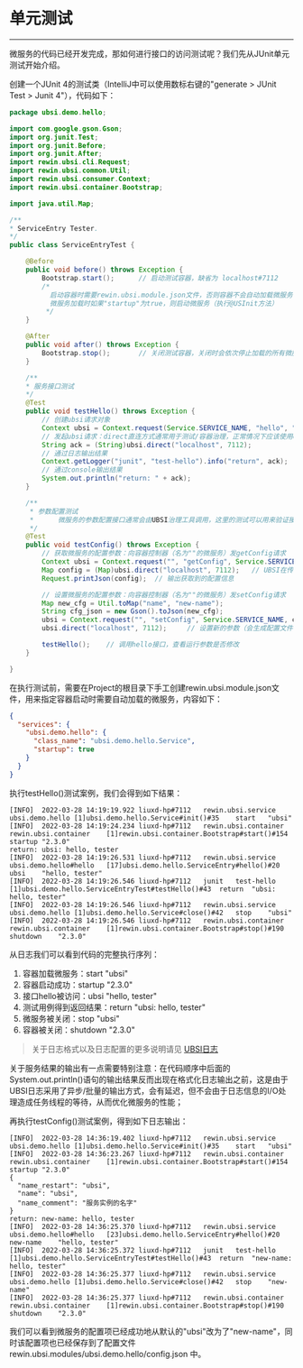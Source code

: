 # 单元测试

---

微服务的代码已经开发完成，那如何进行接口的访问测试呢？我们先从JUnit单元测试开始介绍。

创建一个JUnit 4的测试类（IntelliJ中可以使用数标右键的"generate > JUnit Test > Junit 4"），代码如下：

```java
package ubsi.demo.hello;

import com.google.gson.Gson;
import org.junit.Test;
import org.junit.Before; 
import org.junit.After;
import rewin.ubsi.cli.Request;
import rewin.ubsi.common.Util;
import rewin.ubsi.consumer.Context;
import rewin.ubsi.container.Bootstrap;

import java.util.Map;

/** 
* ServiceEntry Tester. 
*/
public class ServiceEntryTest { 

    @Before
    public void before() throws Exception {
        Bootstrap.start();      // 启动测试容器，缺省为 localhost#7112
        /*
          启动容器时需要rewin.ubsi.module.json文件，否则容器不会自动加载微服务
          微服务加载时如果"startup"为true，则启动微服务（执行@USInit方法）
         */
    }

    @After
    public void after() throws Exception {
        Bootstrap.stop();       // 关闭测试容器，关闭时会依次停止加载的所有微服务（执行@USClose方法）
    }

    /**
    * 服务接口测试
    */
    @Test
    public void testHello() throws Exception {
        // 创建ubsi请求对象
        Context ubsi = Context.request(Service.SERVICE_NAME, "hello", "tester");
        // 发起ubsi请求：direct直连方式通常用于测试/容器治理，正常情况下应该使用call()路由方式
        String ack = (String)ubsi.direct("localhost", 7112);
        // 通过日志输出结果
        Context.getLogger("junit", "test-hello").info("return", ack);
        // 通过console输出结果
        System.out.println("return: " + ack);
    }

    /**
     * 参数配置测试
     *      微服务的参数配置接口通常会由UBSI治理工具调用，这里的测试可以用来验证接口的实现是否正确
     */
    @Test
    public void testConfig() throws Exception {
        // 获取微服务的配置参数：向容器控制器（名为""的微服务）发getConfig请求
        Context ubsi = Context.request("", "getConfig", Service.SERVICE_NAME);
        Map config = (Map)ubsi.direct("localhost", 7112);   // UBSI在传输数据时会将自定义的Java-Class映射为Map
        Request.printJson(config);  // 输出获取到的配置信息

        // 设置微服务的配置参数：向容器控制器（名为""的微服务）发setConfig请求
        Map new_cfg = Util.toMap("name", "new-name");
        String cfg_json = new Gson().toJson(new_cfg);
        ubsi = Context.request("", "setConfig", Service.SERVICE_NAME, cfg_json);
        ubsi.direct("localhost", 7112);     // 设置新的参数（会生成配置文件：rewin.ubsi.modules/ubsi.demo.hello/config.json）

        testHello();    // 调用hello接口，查看运行参数是否修改
    }

}
```

在执行测试前，需要在Project的根目录下手工创建rewin.ubsi.module.json文件，用来指定容器启动时需要自动加载的微服务，内容如下：

```json
{
  "services": {
    "ubsi.demo.hello": {
      "class_name": "ubsi.demo.hello.Service",
      "startup": true
    }
  }
}
```



执行testHello()测试案例，我们会得到如下结果：

```
[INFO]	2022-03-28 14:19:19.922	liuxd-hp#7112	rewin.ubsi.service	ubsi.demo.hello	[1]ubsi.demo.hello.Service#init()#35	start	"ubsi"
[INFO]	2022-03-28 14:19:24.234	liuxd-hp#7112	rewin.ubsi.container	rewin.ubsi.container	[1]rewin.ubsi.container.Bootstrap#start()#154	startup	"2.3.0"
return: ubsi: hello, tester
[INFO]	2022-03-28 14:19:26.531	liuxd-hp#7112	rewin.ubsi.service	ubsi.demo.hello#hello	[17]ubsi.demo.hello.ServiceEntry#hello()#20	ubsi	"hello, tester"
[INFO]	2022-03-28 14:19:26.546	liuxd-hp#7112	junit	test-hello	[1]ubsi.demo.hello.ServiceEntryTest#testHello()#43	return	"ubsi: hello, tester"
[INFO]	2022-03-28 14:19:26.546	liuxd-hp#7112	rewin.ubsi.service	ubsi.demo.hello	[1]ubsi.demo.hello.Service#close()#42	stop	"ubsi"
[INFO]	2022-03-28 14:19:26.546	liuxd-hp#7112	rewin.ubsi.container	rewin.ubsi.container	[1]rewin.ubsi.container.Bootstrap#stop()#190	shutdown	"2.3.0"
```

从日志我们可以看到代码的完整执行序列：

1. 容器加载微服务：start "ubsi"
2. 容器启动成功：startup "2.3.0"
3. 接口hello被访问：ubsi "hello, tester"
4. 测试用例得到返回结果：return "ubsi: hello, tester"
5. 微服务被关闭：stop "ubsi"
6. 容器被关闭：shutdown "2.3.0"

> 关于日志格式以及日志配置的更多说明请见 [UBSI日志](../core/logger.md)

关于服务结果的输出有一点需要特别注意：在代码顺序中后面的System.out.println()语句的输出结果反而出现在格式化日志输出之前，这是由于UBSI日志采用了异步/批量的输出方式，会有延迟，但不会由于日志信息的I/O处理造成任务线程的等待，从而优化微服务的性能；



再执行testConfig()测试案例，得到如下日志输出：

```
[INFO]	2022-03-28 14:36:19.402	liuxd-hp#7112	rewin.ubsi.service	ubsi.demo.hello	[1]ubsi.demo.hello.Service#init()#35	start	"ubsi"
[INFO]	2022-03-28 14:36:23.267	liuxd-hp#7112	rewin.ubsi.container	rewin.ubsi.container	[1]rewin.ubsi.container.Bootstrap#start()#154	startup	"2.3.0"
{
  "name_restart": "ubsi",
  "name": "ubsi",
  "name_comment": "服务实例的名字"
}
return: new-name: hello, tester
[INFO]	2022-03-28 14:36:25.370	liuxd-hp#7112	rewin.ubsi.service	ubsi.demo.hello#hello	[23]ubsi.demo.hello.ServiceEntry#hello()#20	new-name	"hello, tester"
[INFO]	2022-03-28 14:36:25.372	liuxd-hp#7112	junit	test-hello	[1]ubsi.demo.hello.ServiceEntryTest#testHello()#43	return	"new-name: hello, tester"
[INFO]	2022-03-28 14:36:25.377	liuxd-hp#7112	rewin.ubsi.service	ubsi.demo.hello	[1]ubsi.demo.hello.Service#close()#42	stop	"new-name"
[INFO]	2022-03-28 14:36:25.377	liuxd-hp#7112	rewin.ubsi.container	rewin.ubsi.container	[1]rewin.ubsi.container.Bootstrap#stop()#190	shutdown	"2.3.0"
```

我们可以看到微服务的配置项已经成功地从默认的"ubsi"改为了"new-name"，同时该配置项也已经保存到了配置文件 rewin.ubsi.modules/ubsi.demo.hello/config.json 中。